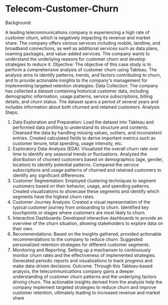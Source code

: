 # Telecom-Customer-Churn
Background:

A leading telecommunications company is experiencing a high rate of customer churn, which is negatively impacting its revenue and market share. The company offers various services including mobile, landline, and broadband connections, as well as additional services such as data plans, roaming packages, and value-added services. The company wants to understand the underlying reasons for customer churn and develop strategies to reduce it.
Objective:
The objective of this case study is to perform a comprehensive analysis of customer churn using Tableau. The analysis aims to identify patterns, trends, and factors contributing to churn, and to provide actionable insights to the company's management for implementing targeted retention strategies.
Data Collection:
The company has collected a dataset containing historical customer data, including demographic information, usage patterns, service subscriptions, billing details, and churn status. The dataset spans a period of several years and includes information about both churned and retained customers.
Analysis Steps:
1. Data Exploration and Preparation:
Load the dataset into Tableau and performed data profiling to understand its structure and contents.
Cleansed the data by handling missing values, outliers, and inconsistent entries.
Created calculated fields to derive important metrics such as customer tenure, total spending, usage intensity, etc.
2. Exploratory Data Analysis (EDA):
Visualized the overall churn rate over time to identify any seasonal trends or fluctuations.
Analyzed the distribution of churned customers based on demographics (age, gender, location) to identify potential patterns.
Compared the service subscriptions and usage patterns of churned and retained customers to identify any significant differences.
3. Customer Segmentation:
Employed clustering techniques to segment customers based on their behavior, usage, and spending patterns.
Created visualizations to showcase these segments and identify which segments have the highest churn rates.
4. Customer Journey Analysis:
Created a visual representation of the typical customer journey from onboarding to churn.
Identified key touchpoints or stages where customers are most likely to churn.
5. Interactive Dashboards:
Developed interactive dashboards to provide an overview of the churn situation, allowing stakeholders to explore data on their own.
6. Recommendations:
Based on the insights gathered, provided actionable recommendations to the company to reduce churn.
Suggested personalized retention strategies for different customer segments.
7. Monitoring and Reporting:
Setting up a mechanism to continuously monitor churn rates and the effectiveness of implemented strategies.
Generated periodic reports and visualizations to track progress and make data-driven decisions.
Outcome:
Through this Tableau-based analysis, the telecommunications company gains a deeper understanding of customer churn patterns and the underlying factors driving churn. The actionable insights derived from the analysis help the company implement targeted strategies to reduce churn and improve customer retention, ultimately leading to increased revenue and market share

